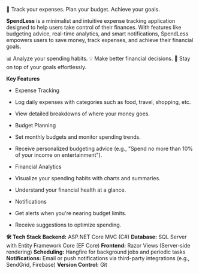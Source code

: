 🚀 Track your expenses. Plan your budget. Achieve your goals.

**SpendLess** is a minimalist and intuitive expense tracking application designed to help users take control of their finances. With features like budgeting advice, real-time analytics, and smart notifications, SpendLess empowers users to save money, track expenses, and achieve their financial goals.

📊 Analyze your spending habits.
💡 Make better financial decisions.
🎯 Stay on top of your goals effortlessly.

**Key Features**

- Expense Tracking

- Log daily expenses with categories such as food, travel, shopping, etc.

- View detailed breakdowns of where your money goes.

- Budget Planning

- Set monthly budgets and monitor spending trends.

- Receive personalized budgeting advice (e.g., "Spend no more than 10% of your income on entertainment").

- Financial Analytics

- Visualize your spending habits with charts and summaries.

- Understand your financial health at a glance.

- Notifications

- Get alerts when you're nearing budget limits.

- Receive suggestions to optimize spending.

 **🛠️ Tech Stack**
**Backend:** ASP.NET Core MVC (C#)
**Database:** SQL Server with Entity Framework Core (EF Core)
**Frontend:** Razor Views (Server-side rendering)
**Scheduling:** Hangfire for background jobs and periodic tasks
**Notifications:** Email or push notifications via third-party integrations (e.g., SendGrid, Firebase)
**Version Control:** Git

